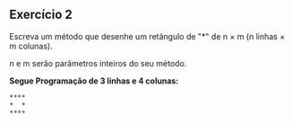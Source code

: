 ## Exercício 2

Escreva um método que desenhe um retângulo de "*" de n × m (n linhas × m colunas). 

n e m serão parâmetros inteiros do seu método. 

**Segue Programação de 3 linhas e 4 colunas:** 

    ****
    *  *
    ****
